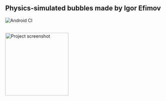 ## Physics-simulated bubbles made by Igor Efimov
![Android CI](https://github.com/delet-dis/bubbles/workflows/Android%20CI/badge.svg)

<br/>

<img src="https://user-images.githubusercontent.com/47276603/104361005-75f41680-5544-11eb-9c67-dbad9b93d649.png" alt="Project screenshot" width="200"/>
